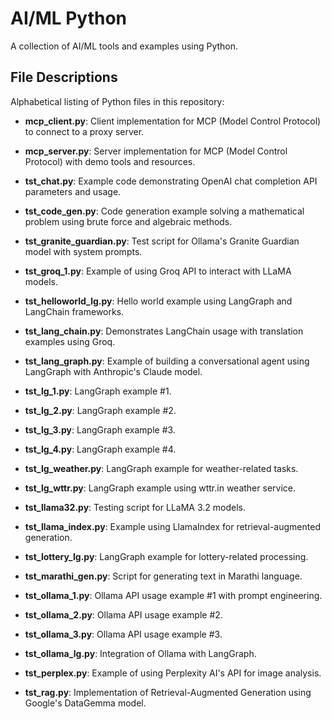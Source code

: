 # AI/ML Python

A collection of AI/ML tools and examples using Python.

## File Descriptions

Alphabetical listing of Python files in this repository:

- **mcp_client.py**: Client implementation for MCP (Model Control Protocol) to connect to a proxy server.

- **mcp_server.py**: Server implementation for MCP (Model Control Protocol) with demo tools and resources.

- **tst_chat.py**: Example code demonstrating OpenAI chat completion API parameters and usage.

- **tst_code_gen.py**: Code generation example solving a mathematical problem using brute force and algebraic methods.

- **tst_granite_guardian.py**: Test script for Ollama's Granite Guardian model with system prompts.

- **tst_groq_1.py**: Example of using Groq API to interact with LLaMA models.

- **tst_helloworld_lg.py**: Hello world example using LangGraph and LangChain frameworks.

- **tst_lang_chain.py**: Demonstrates LangChain usage with translation examples using Groq.

- **tst_lang_graph.py**: Example of building a conversational agent using LangGraph with Anthropic's Claude model.

- **tst_lg_1.py**: LangGraph example #1.

- **tst_lg_2.py**: LangGraph example #2.

- **tst_lg_3.py**: LangGraph example #3.

- **tst_lg_4.py**: LangGraph example #4.

- **tst_lg_weather.py**: LangGraph example for weather-related tasks.

- **tst_lg_wttr.py**: LangGraph example using wttr.in weather service.

- **tst_llama32.py**: Testing script for LLaMA 3.2 models.

- **tst_llama_index.py**: Example using LlamaIndex for retrieval-augmented generation.

- **tst_lottery_lg.py**: LangGraph example for lottery-related processing.

- **tst_marathi_gen.py**: Script for generating text in Marathi language.

- **tst_ollama_1.py**: Ollama API usage example #1 with prompt engineering.

- **tst_ollama_2.py**: Ollama API usage example #2.

- **tst_ollama_3.py**: Ollama API usage example #3.

- **tst_ollama_lg.py**: Integration of Ollama with LangGraph.

- **tst_perplex.py**: Example of using Perplexity AI's API for image analysis.

- **tst_rag.py**: Implementation of Retrieval-Augmented Generation using Google's DataGemma model.
